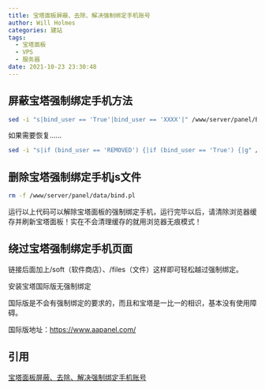 ```yaml
---
title: 宝塔面板屏蔽、去除、解决强制绑定手机账号
author: Will Holmes
categories: 建站
tags:
  - 宝塔面板
  - VPS
  - 服务器
date: 2021-10-23 23:30:48
---
```



## 屏蔽宝塔强制绑定手机方法
```bash 
sed -i "s|bind_user == 'True'|bind_user == 'XXXX'|" /www/server/panel/BTPanel/static/js/index.js
```

如果需要恢复……
```bash 
sed -i "s|if (bind_user == 'REMOVED') {|if (bind_user == 'True') {|g" /www/server/panel/BTPanel/static/js/index.js
```

## 删除宝塔强制绑定手机js文件
```bash 
rm -f /www/server/panel/data/bind.pl
```

运行以上代码可以解除宝塔面板的强制绑定手机，运行完毕以后，请清除浏览器缓存并刷新宝塔面板！实在不会清理缓存的就用浏览器无痕模式！

## 绕过宝塔强制绑定手机页面

链接后面加上/soft（软件商店）、/files（文件）这样即可轻松越过强制绑定。

安装宝塔国际版无强制绑定

国际版是不会有强制绑定的要求的，而且和宝塔是一比一的相识，基本没有使用障碍。

国际版地址：https://www.aapanel.com/

## 引用

[宝塔面板屏蔽、去除、解决强制绑定手机账号](https://www.dujin.org/17739.html)